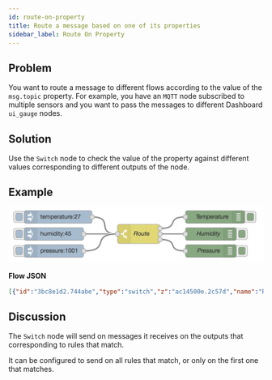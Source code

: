 ```yaml
---
id: route-on-property
title: Route a message based on one of its properties
sidebar_label: Route On Property
---
```


## Problem

You want to route a message to different flows according to the value of the
`msg.topic` property. For example, you have an <code class="node">MQTT</code> node
subscribed to multiple sensors and you want to pass the messages to different
Dashboard <code class="node">ui_gauge</code> nodes.

## Solution

Use the <code class="node">Switch</code> node to check the value of the property
against different values corresponding to different outputs of the node.

## Example

![](../assets/flow-control/route-on-property.png)

<b>Flow JSON</b>

```json
[{"id":"3bc8e1d2.744abe","type":"switch","z":"ac14500e.2c57d","name":"Route ","property":"topic","propertyType":"msg","rules":[{"t":"eq","v":"temperature","vt":"str"},{"t":"eq","v":"humidity","vt":"str"},{"t":"eq","v":"pressure","vt":"str"}],"checkall":"true","repair":false,"outputs":3,"x":330,"y":420,"wires":[["907bf3b8.def45"],["fe425938.926838"],["ec261304.52f73"]]},{"id":"be3da36c.1c142","type":"inject","z":"ac14500e.2c57d","name":"","topic":"temperature","payload":"27","payloadType":"num","repeat":"","crontab":"","once":false,"onceDelay":0.1,"x":140,"y":380,"wires":[["3bc8e1d2.744abe"]]},{"id":"f271ceef.172b3","type":"inject","z":"ac14500e.2c57d","name":"","topic":"humidity","payload":"45","payloadType":"num","repeat":"","crontab":"","once":false,"onceDelay":0.1,"x":130,"y":420,"wires":[["3bc8e1d2.744abe"]]},{"id":"907bf3b8.def45","type":"debug","z":"ac14500e.2c57d","name":"Temperature","active":true,"tosidebar":true,"console":false,"tostatus":false,"complete":"payload","targetType":"msg","x":510,"y":380,"wires":[]},{"id":"fe425938.926838","type":"debug","z":"ac14500e.2c57d","name":"Humidity","active":true,"tosidebar":true,"console":false,"tostatus":false,"complete":"payload","targetType":"msg","x":500,"y":420,"wires":[]},{"id":"ec261304.52f73","type":"debug","z":"ac14500e.2c57d","name":"Pressure","active":true,"tosidebar":true,"console":false,"tostatus":false,"complete":"payload","targetType":"msg","x":500,"y":460,"wires":[]},{"id":"fca957dd.9d8078","type":"inject","z":"ac14500e.2c57d","name":"","topic":"pressure","payload":"1001","payloadType":"num","repeat":"","crontab":"","once":false,"onceDelay":0.1,"x":130,"y":460,"wires":[["3bc8e1d2.744abe"]]}]
```


## Discussion

The <code class="node">Switch</code> node will send on messages it receives on the
outputs that corresponding to rules that match.

It can be configured to send on all rules that match, or only on the first one that
matches.
